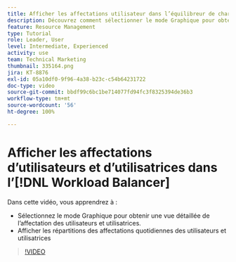 ```yaml
---
title: Afficher les affectations utilisateur dans l’équilibreur de charge de travail
description: Découvrez comment sélectionner le mode Graphique pour obtenir une vue détaillée de l’affectation des utilisateurs et utilisatrices et en afficher les répartitions quotidiennes.
feature: Resource Management
type: Tutorial
role: Leader, User
level: Intermediate, Experienced
activity: use
team: Technical Marketing
thumbnail: 335164.png
jira: KT-8876
exl-id: 05a10df0-9f96-4a38-b23c-c54b64231722
doc-type: video
source-git-commit: bbdf99c6bc1be714077fd94fc3f8325394de36b3
workflow-type: tm+mt
source-wordcount: '56'
ht-degree: 100%

---
```


# Afficher les affectations d’utilisateurs et d’utilisatrices dans l’[!DNL Workload Balancer]

Dans cette vidéo, vous apprendrez à :

* Sélectionnez le mode Graphique pour obtenir une vue détaillée de l’affectation des utilisateurs et utilisatrices.
* Afficher les répartitions des affectations quotidiennes des utilisateurs et utilisatrices

>[!VIDEO](https://video.tv.adobe.com/v/335164/?quality=12&learn=on&enablevpops=1)
